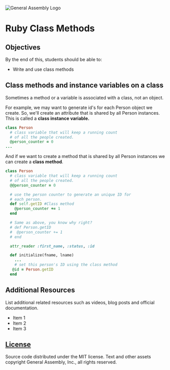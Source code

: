 ![General Assembly Logo](http://i.imgur.com/ke8USTq.png)

# Ruby Class Methods

## Objectives

By the end of this, students should be able to:

- Write and use class methods


## Class methods and instance variables on a class

Sometimes a method or a variable is associated with a class, not an object.

For example, we may want to generate id's for each Person object we create. So,
we'll create an attribute that is shared by all Person instances. This is called
a **class instance variable.**

```ruby
class Person
  # class variable that will keep a running count
  # of all the people created.
  @person_counter = 0
...
```

And if we want to create a method that is shared by all Person instances we can
create a **class method**.

```ruby
class Person
  # class variable that will keep a running count
  # of all the people created.
  @@person_counter = 0

  # use the person counter to generate an unique ID for
  # each person.
  def self.getID #Class method
    @person_counter += 1
  end

  # Same as above, you know why right?
  # def Person.getID
  #  @person_counter += 1
  # end

  attr_reader :first_name, :status, :id

  def initialize(fname, lname)
	...
	# set this person's ID using the class method
   @id = Person.getID
  end

```



## Additional Resources

List additional related resources such as videos, blog posts and official documentation.

- Item 1
- Item 2
- Item 3

## [License](LICENSE)

Source code distributed under the MIT license. Text and other assets copyright
General Assembly, Inc., all rights reserved.
